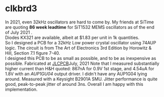 # clkbrd3
In 2021, even 32kHz oscillators are hard to come by.  My friends at SiTime are quoting **86 week leadtime** for SiT1532 MEMS oscillators as of the end of July 2021 .  
Diodes KX321 are available, albeit at $1.83 per unit in 1k quantities.  
So I designed a PCB for a 32kHz Low power crystal oscillator using 74AUP logic.  The circuit is from The Art of Electronics 3rd Edition by Horowitz & Hill, Section 7.1 figure 7-40.  
I designed this PCB to be as small as possible, and to be as inexpensive as possible. 
Fabricated at [JLCPCB](URL "https://jlcpcb.com")July, 2021
Note that I measured substantially higher current than H&H quoted: 867nA for 0.9V 1st stage, and 4.54uA for 1.8V with an *AUP1GU04* output driver.  I didn't have any AUP1G04 lying around.  Measured with a Keysight B2901A SMU.  Jitter performance is quite good, peak-to-peak jitter of around 3ns.  Overall I am happy with this implementation.
